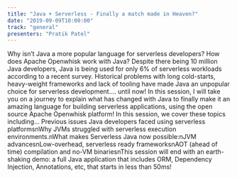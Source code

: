 ```yaml
---
title: "Java + Serverless - Finally a match made in Heaven?"
date: "2019-09-09T10:00:00"
track: "general"
presenters: "Pratik Patel"
---
```


Why isn’t Java a more popular language for serverless developers? How does Apache Openwhisk work with Java? Despite there being 10 million Java developers, Java is being used for only 6% of serverless workloads according to a recent survey. Historical problems with long cold-starts, heavy-weight frameworks and lack of tooling have made Java an unpopular choice for serverless development…. until now! In this session, I will take you on a journey to explain what has changed with Java to finally make it an amazing language for building serverless applications, using the open source Apache Openwhisk platform! In this session, we cover these topics including… Previous issues Java developers faced using serverless platformsnWhy JVMs struggled with serverless execution environments.nWhat makes Serverless Java now possible:nJVM advancesnLow-overhead, serverless ready frameworksnAOT (ahead of time) compilation and no-VM binariesnThis session will end with an earth-shaking demo: a full Java application that includes ORM, Dependency Injection, Annotations, etc, that starts in less than 50ms!